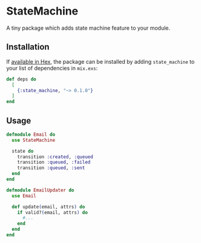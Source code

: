 # StateMachine

A tiny package which adds state machine feature to your module.

## Installation

If [available in Hex](https://hex.pm/docs/publish), the package can be installed
by adding `state_machine` to your list of dependencies in `mix.exs`:

```elixir
def deps do
  [
    {:state_machine, "~> 0.1.0"}
  ]
end
```

## Usage

```elixir
defmodule Email do
  use StateMachine

  state do
    transition :created, :queued
    transition :queued, :failed
    transition :queued, :sent
  end
end

defmodule EmailUpdater do
  use Email

  def update(email, attrs) do
    if valid?(email, attrs) do
      #...
    end
  end
end
```

